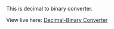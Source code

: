 This is decimal to binary converter.

View live here: [Decimal-Binary Converter]

[Decimal-Binary Converter]: https://nwoye-ezekiel.github.io/binary/
